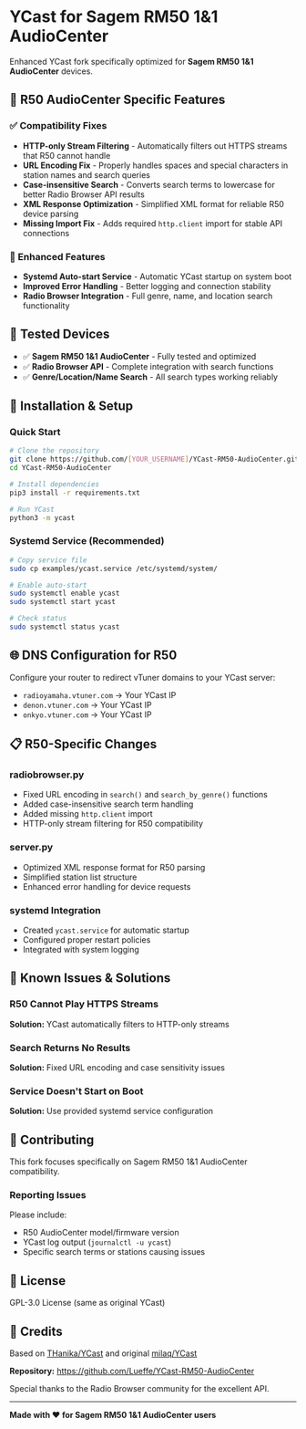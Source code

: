 # YCast for Sagem RM50 1&1 AudioCenter

Enhanced YCast fork specifically optimized for **Sagem RM50 1&1 AudioCenter** devices.

## 🎯 R50 AudioCenter Specific Features

### ✅ Compatibility Fixes
- **HTTP-only Stream Filtering** - Automatically filters out HTTPS streams that R50 cannot handle
- **URL Encoding Fix** - Properly handles spaces and special characters in station names and search queries
- **Case-insensitive Search** - Converts search terms to lowercase for better Radio Browser API results
- **XML Response Optimization** - Simplified XML format for reliable R50 device parsing
- **Missing Import Fix** - Adds required `http.client` import for stable API connections

### 🚀 Enhanced Features
- **Systemd Auto-start Service** - Automatic YCast startup on system boot
- **Improved Error Handling** - Better logging and connection stability
- **Radio Browser Integration** - Full genre, name, and location search functionality

## 📱 Tested Devices
- ✅ **Sagem RM50 1&1 AudioCenter** - Fully tested and optimized
- ✅ **Radio Browser API** - Complete integration with search functions
- ✅ **Genre/Location/Name Search** - All search types working reliably

## 🔧 Installation & Setup

### Quick Start
```bash
# Clone the repository
git clone https://github.com/[YOUR_USERNAME]/YCast-RM50-AudioCenter.git
cd YCast-RM50-AudioCenter

# Install dependencies
pip3 install -r requirements.txt

# Run YCast
python3 -m ycast
```

### Systemd Service (Recommended)
```bash
# Copy service file
sudo cp examples/ycast.service /etc/systemd/system/

# Enable auto-start
sudo systemctl enable ycast
sudo systemctl start ycast

# Check status
sudo systemctl status ycast
```

## 🌐 DNS Configuration for R50

Configure your router to redirect vTuner domains to your YCast server:
- `radioyamaha.vtuner.com` → Your YCast IP
- `denon.vtuner.com` → Your YCast IP  
- `onkyo.vtuner.com` → Your YCast IP

## 📋 R50-Specific Changes

### radiobrowser.py
- Fixed URL encoding in `search()` and `search_by_genre()` functions
- Added case-insensitive search term handling
- Added missing `http.client` import
- HTTP-only stream filtering for R50 compatibility

### server.py  
- Optimized XML response format for R50 parsing
- Simplified station list structure
- Enhanced error handling for device requests

### systemd Integration
- Created `ycast.service` for automatic startup
- Configured proper restart policies
- Integrated with system logging

## 🐛 Known Issues & Solutions

### R50 Cannot Play HTTPS Streams
**Solution:** YCast automatically filters to HTTP-only streams

### Search Returns No Results  
**Solution:** Fixed URL encoding and case sensitivity issues

### Service Doesn't Start on Boot
**Solution:** Use provided systemd service configuration

## 🤝 Contributing

This fork focuses specifically on Sagem RM50 1&1 AudioCenter compatibility. 

### Reporting Issues
Please include:
- R50 AudioCenter model/firmware version
- YCast log output (`journalctl -u ycast`)
- Specific search terms or stations causing issues

## 📄 License

GPL-3.0 License (same as original YCast)

## 🙏 Credits

Based on [THanika/YCast](https://github.com/THanika/YCast) and original [milaq/YCast](https://github.com/milaq/YCast)

**Repository:** https://github.com/Lueffe/YCast-RM50-AudioCenter

Special thanks to the Radio Browser community for the excellent API.

---

**Made with ❤️ for Sagem RM50 1&1 AudioCenter users**
